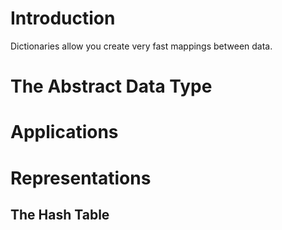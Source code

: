 # Introduction

Dictionaries allow you create very fast mappings between data.

# The Abstract Data Type

# Applications

# Representations

## The Hash Table
